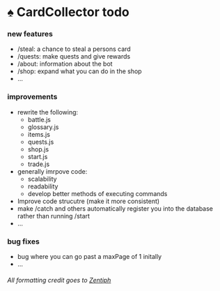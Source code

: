 # ♠️ CardCollector todo

### new features

- /steal: a chance to steal a persons card
- /quests: make quests and give rewards
- /about: information about the bot
- /shop: expand what you can do in the shop
- ...

### improvements

- rewrite the following:
  - battle.js
  - glossary.js
  - items.js
  - quests.js
  - shop.js
  - start.js
  - trade.js
- generally imrpove code:
  - scalability
  - readability
  - develop better methods of executing commands
- Improve code strucutre (make it more consistent)
- make /catch and others automatically register you into the database rather than running /start
- ...

### bug fixes

- bug where you can go past a maxPage of 1 initally
- ...

###### All formatting credit goes to [Zentiph](https://github.com/Zentiph)
